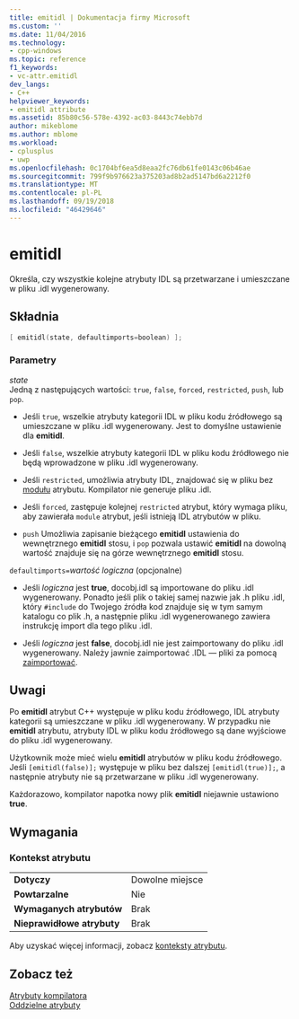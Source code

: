 ```yaml
---
title: emitidl | Dokumentacja firmy Microsoft
ms.custom: ''
ms.date: 11/04/2016
ms.technology:
- cpp-windows
ms.topic: reference
f1_keywords:
- vc-attr.emitidl
dev_langs:
- C++
helpviewer_keywords:
- emitidl attribute
ms.assetid: 85b80c56-578e-4392-ac03-8443c74ebb7d
author: mikeblome
ms.author: mblome
ms.workload:
- cplusplus
- uwp
ms.openlocfilehash: 0c1704bf6ea5d8eaa2fc76db61fe0143c06b46ae
ms.sourcegitcommit: 799f9b976623a375203ad8b2ad5147bd6a2212f0
ms.translationtype: MT
ms.contentlocale: pl-PL
ms.lasthandoff: 09/19/2018
ms.locfileid: "46429646"
---
```

# <a name="emitidl"></a>emitidl

Określa, czy wszystkie kolejne atrybuty IDL są przetwarzane i umieszczane w pliku .idl wygenerowany.

## <a name="syntax"></a>Składnia

```cpp
[ emitidl(state, defaultimports=boolean) ];
```

### <a name="parameters"></a>Parametry

*state*<br/>
Jedną z następujących wartości: `true`, `false`, `forced`, `restricted`, `push`, lub `pop`.

- Jeśli `true`, wszelkie atrybuty kategorii IDL w pliku kodu źródłowego są umieszczane w pliku .idl wygenerowany. Jest to domyślne ustawienie dla **emitidl**.

- Jeśli `false`, wszelkie atrybuty kategorii IDL w pliku kodu źródłowego nie będą wprowadzone w pliku .idl wygenerowany.

- Jeśli `restricted`, umożliwia atrybuty IDL, znajdować się w pliku bez [modułu](../windows/module-cpp.md) atrybutu. Kompilator nie generuje pliku .idl.

- Jeśli `forced`, zastępuje kolejnej `restricted` atrybut, który wymaga pliku, aby zawierała `module` atrybut, jeśli istnieją IDL atrybutów w pliku.

- `push` Umożliwia zapisanie bieżącego **emitidl** ustawienia do wewnętrznego **emitidl** stosu, i `pop` pozwala ustawić **emitidl** na dowolną wartość znajduje się na górze wewnętrznego **emitidl** stosu.

`defaultimports=`*wartość logiczna* \(opcjonalne)  
- Jeśli *logiczna* jest **true**, docobj.idl są importowane do pliku .idl wygenerowany. Ponadto jeśli plik o takiej samej nazwie jak .h pliku .idl, który `#include` do Twojego źródła kod znajduje się w tym samym katalogu co plik .h, a następnie pliku .idl wygenerowanego zawiera instrukcję import dla tego pliku .idl.

- Jeśli *logiczna* jest **false**, docobj.idl nie jest zaimportowany do pliku .idl wygenerowany. Należy jawnie zaimportować .IDL — pliki za pomocą [zaimportować](../windows/import.md).

## <a name="remarks"></a>Uwagi

Po **emitidl** atrybut C++ występuje w pliku kodu źródłowego, IDL atrybuty kategorii są umieszczane w pliku .idl wygenerowany. W przypadku nie **emitidl** atrybutu, atrybuty IDL w pliku kodu źródłowego są dane wyjściowe do pliku .idl wygenerowany.

Użytkownik może mieć wielu **emitidl** atrybutów w pliku kodu źródłowego. Jeśli `[emitidl(false)];` występuje w pliku bez dalszej `[emitidl(true)];`, a następnie atrybuty nie są przetwarzane w pliku .idl wygenerowany.

Każdorazowo, kompilator napotka nowy plik **emitidl** niejawnie ustawiono **true**.

## <a name="requirements"></a>Wymagania

### <a name="attribute-context"></a>Kontekst atrybutu

|||
|-|-|
|**Dotyczy**|Dowolne miejsce|
|**Powtarzalne**|Nie|
|**Wymaganych atrybutów**|Brak|
|**Nieprawidłowe atrybuty**|Brak|

Aby uzyskać więcej informacji, zobacz [konteksty atrybutu](../windows/attribute-contexts.md).

## <a name="see-also"></a>Zobacz też

[Atrybuty kompilatora](../windows/compiler-attributes.md)<br/>
[Oddzielne atrybuty](../windows/stand-alone-attributes.md)  
